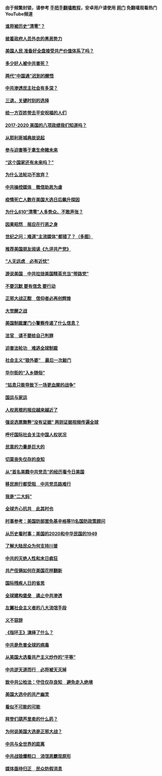 #### 由于频繁封锁，请参考 [手把手翻墙教程](https://github.com/gfw-breaker/guides/wiki/)，安卓用户请使用 [网门](https://github.com/gfw-breaker/nogfw/blob/master/dl.md?t=01250100) 免翻墙观看热门YouTube频道 

#### [谁将被历史“清零”？](../pages/73/417485.md?t=01250100) 

#### [披着政府人员外衣的黑恶势力](../pages/73/417442.md?t=01250100) 

#### [美国人民 准备好全盘接受共产价值体系了吗？](../pages/73/417491.md?t=01250100) 

#### [多少好人被中共害死？](../pages/73/417144.md?t=01250100) 

#### [两代“中国通”迟到的醒悟](../pages/73/417064.md?t=01250100) 

#### [中共渗透民主社会有多深？](../pages/73/417063.md?t=01250100) 

#### [三退，关键时刻的选择](../pages/73/416969.md?t=01250100) 

#### [给一方百姓带去平安祝福的人们](../pages/73/416941.md?t=01250100) 

#### [2017-2020  美国的八项政绩我们知道吗？](../pages/73/416968.md?t=01250100) 

#### [从耶利哥城典故说起](../pages/73/416892.md?t=01250100) 

#### [参与迫害等于拿生命赌未来](../pages/73/416856.md?t=01250100) 

#### [“这个国家还有未来吗？”](../pages/73/416852.md?t=01250100) 

#### [为什么法轮功不放弃？](../pages/73/416864.md?t=01250100) 

#### [中共操控媒体　微信助恶为虐](../pages/73/416724.md?t=01250100) 

#### [疫情死亡人数在美国大选日后飙升探因](../pages/73/416606.md?t=01250100) 

#### [为什么610“清零”人多势众、不敢声张？](../pages/73/416632.md?t=01250100) 

#### [因果昭然　报应在行恶之身](../pages/73/416582.md?t=01250100) 

#### [世纪之问：难道“主流媒体”都错了？（多图）](../pages/73/416571.md?t=01250100) 

#### [推荐美国朋友阅读《九评共产党》](../pages/73/416510.md?t=01250100) 

#### [“人无远虑　必有近忧”](../pages/73/416513.md?t=01250100) 

#### [游说美国　中共拉拢美国精英充当“带路党”](../pages/73/416529.md?t=01250100) 

#### [不要沉默 要有信念 要行动](../pages/73/416457.md?t=01250100) 

#### [正邪大战正酣　信仰者必再创辉煌](../pages/73/416433.md?t=01250100) 

#### [大觉醒之战](../pages/73/416456.md?t=01250100) 

#### [美国制裁厦门小警察传递了什么信息？](../pages/73/416432.md?t=01250100) 

#### [法官　请不要给自己判罪](../pages/73/416379.md?t=01250100) 

#### [迫害法轮功　难逃全球制裁](../pages/73/416380.md?t=01250100) 

#### [社会主义“狼外婆”　最后一次敲门](../pages/73/416394.md?t=01250100) 

#### [华尔街的“入乡随俗”](../pages/73/416395.md?t=01250100) 

#### [“姑息只能导致下一场更血腥的战争”](../pages/73/416223.md?t=01250100) 

#### [国运与家运](../pages/73/416224.md?t=01250100) 

#### [人权恶棍的报应越来越近了](../pages/73/416276.md?t=01250100) 

#### [强说选票舞弊“没有证据” 两则证据视频传遍全球](../pages/73/416227.md?t=01250100) 

#### [呼吁国际社会关注中国人权状况](../pages/73/416135.md?t=01250100) 

#### [民意的力量是巨大的](../pages/73/416222.md?t=01250100) 

#### [切莫丧失仅存的良知](../pages/73/416134.md?t=01250100) 

#### [从“首名美籍中共党员”的经历看今日美国](../pages/73/416114.md?t=01250100) 

#### [移民旅行都受阻　中共党员路难行](../pages/73/416033.md?t=01250100) 

#### [我是“二大妈”](../pages/73/415529.md?t=01250100) 

#### [全球齐心抗共　此其时也](../pages/73/415989.md?t=01250100) 

#### [时事参考：美国防部罢免基辛格等11名国防政策顾问](../pages/73/415970.md?t=01250100) 

#### [从历史看时事：美国的2020和中华民国的1949](../pages/73/415949.md?t=01250100) 

#### [了解大陆民众为何支持川普](../pages/73/415950.md?t=01250100) 

#### [中共的灭绝人性和末日疯狂](../pages/73/415944.md?t=01250100) 

#### [共产伎俩如何在美国花样翻新](../pages/73/415908.md?t=01250100) 

#### [国际残疾人日的省思](../pages/73/415849.md?t=01250100) 

#### [全球建构堡垒　遏止中共渗透](../pages/73/415850.md?t=01250100) 

#### [左翼社会主义者的八大流氓手段](../pages/73/415802.md?t=01250100) 

#### [义不容辞](../pages/73/415807.md?t=01250100) 

#### [《指环王》演绎了什么？](../pages/73/415739.md?t=01250100) 

#### [中共是危害全球的病毒](../pages/73/415569.md?t=01250100) 

#### [从美国大选看共产主义炒作的“平等”](../pages/73/415654.md?t=01250100) 

#### [中共逆天道而行　必将被天灭掉](../pages/73/415626.md?t=01250100) 

#### [致中共公检法：守住仅存良知　避免走入绝境](../pages/73/415627.md?t=01250100) 

#### [美国大选中的共产幽灵](../pages/73/415618.md?t=01250100) 

#### [看似不可能的可能](../pages/73/415619.md?t=01250100) 

#### [拜登们葫芦里卖的什么药？](../pages/73/415531.md?t=01250100) 

#### [为何说美国大选是正邪大战？](../pages/73/415530.md?t=01250100) 

#### [中共与全世界的距离](../pages/73/415435.md?t=01250100) 

#### [中共战狼爆粗口　流氓恶霸现原形](../pages/73/415426.md?t=01250100) 

#### [媒体亟待归正　民众防假消息](../pages/73/415402.md?t=01250100) 

